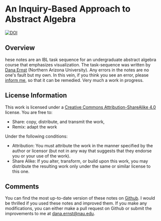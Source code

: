 # An Inquiry-Based Approach to Abstract Algebra #

[![DOI](https://zenodo.org/badge/doi/10.5281/zenodo.10874.png)](http://dx.doi.org/10.5281/zenodo.10874)

## Overview
hese notes are an IBL task sequence for an undergraduate abstract algebra course that emphasizes visualization. The task-sequence was written by [Dana Ernst](http://danaernst.com) (Northern Arizona University). Any errors in the notes are no one's fault but my own. In this vein, if you think you see an error, please [inform me](mailto:dana.ernst@nau.edu), so that it can be remedied. Very much a work in progress.

## License Information
This work is licensed under a [Creative Commons Attribution-ShareAlike 4.0](https://creativecommons.org/licenses/by-sa/4.0/) license.  You are free to:

* Share: copy, distribute, and transmit the work,
* Remix: adapt the work

Under the following conditions:

* Attribution: You must attribute the work in the manner specified by the author or licensor (but not in any way that suggests that they endorse you or your use of the work).
* Share Alike: If you alter, transform, or build upon this work, you may distribute the resulting work only under the same or similar license to this one.

## Comments
You can find the most up-to-date version of these notes on [Github](http://dcernst.github.io/IBL-AbstractAlgebra/).  I would be thrilled if you used these notes and improved them.  If you make any modifications, you can either make a pull request on Github or submit the improvements to me at [dana.ernst@nau.edu](dana.ernst@nau.edu).
